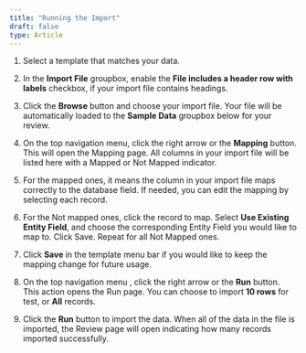 ```yaml
---
title: "Running the Import"
draft: false
type: Article
---
```



1. Select a template that matches your data. 

2. In the **Import File** groupbox, enable the  **File includes a header row with labels** checkbox, if your import file contains headings.  

3. Click the **Browse** button and choose your import file. Your file will be automatically loaded to the **Sample Data** groupbox below for your review.  

4. On the top navigation menu, click the right arrow or the **Mapping** button. This will open the Mapping page. All columns in your import file will be listed here with a Mapped or Not Mapped indicator. 

5. For the mapped ones, it means the column in your import file maps correctly to the database field. If needed, you can edit the mapping by selecting each record. 

6. For the Not mapped ones, click the record to map. Select **Use Existing Entity Field**,  and choose the corresponding Entity Field you would like to map to. Click Save. Repeat for all Not Mapped ones.  
7. Click **Save** in the template menu bar if you would like to keep the mapping change for future usage.  

8. On the top navigation menu , click the right arrow or the **Run** button. This action opens the Run page. You can choose to import **10 rows** for test, or **All** records.  

9. Click the **Run** button to import the data. When all of the data in the file is imported, the Review page will open indicating how many records imported successfully. 


